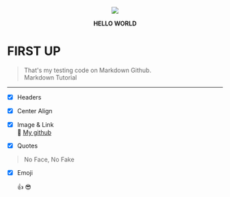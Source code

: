 
<p align ="center"> <img src="https://sv1.uphinhnhanh.com/images/2018/07/17/hp.png"> </p>
<p align ="center"> <b>HELLO WORLD</b></p>  

FIRST UP
=====  
>That's my testing code on Markdown Github.  
Markdown Tutorial  
-----  


- [x] Headers  

- [x] Center Align  

- [x] Image & Link  
:link: [My github](github.com/hoanghieukmt14)  
- [x] Quotes  

>No Face, No Fake

- [x] Emoji  

	:+1: :sunglasses:





